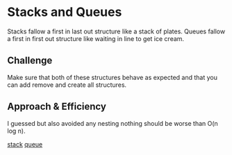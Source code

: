 # Stacks and Queues
Stacks fallow a first in last out structure like a stack of plates.  Queues fallow a first in first out structure like waiting in line to get ice cream.

## Challenge
Make sure that both of these structures behave as expected and that you can add remove and create all structures. 

## Approach & Efficiency
I guessed but also avoided any nesting nothing should be worse than O(n log n).

[stack](./assets/stack.jpg)
[queue](./assets/queue.jpg)